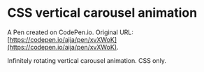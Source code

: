 # CSS vertical carousel animation

A Pen created on CodePen.io. Original URL: [https://codepen.io/aija/pen/xvXWoK](https://codepen.io/aija/pen/xvXWoK).

Infinitely rotating vertical carousel animation. CSS only.